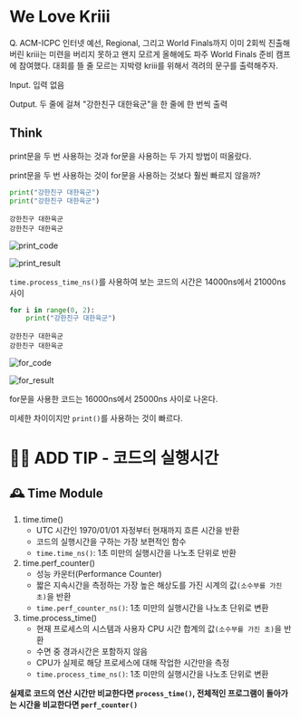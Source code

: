 # We Love Kriii

Q. ACM-ICPC 인터넷 예선, Regional, 그리고 World Finals까지 이미 2회씩 진출해버린 kriii는 미련을 버리지 못하고 왠지 모르게 올해에도 파주 World Finals 준비 캠프에 참여했다. 대회를 뜰 줄 모르는 지박령 kriii를 위해서 격려의 문구를 출력해주자.

Input. 입력 없음

Output. 두 줄에 걸쳐 "강한친구 대한육군"을 한 줄에 한 번씩 출력

## Think

print문을 두 번 사용하는 것과 for문을 사용하는 두 가지 방법이 떠올랐다.

print문을 두 번 사용하는 것이 for문을 사용하는 것보다 훨씬 빠르지 않을까?


```python
print("강한친구 대한육군")
print("강한친구 대한육군")
```

    강한친구 대한육군
    강한친구 대한육군


![print_code](/Users/f1r3_r41n/Desktop/Algorithm/Python/Photo/wlk_print_code.png)

![print_result](/Users/f1r3_r41n/Desktop/Algorithm/Python/Photo/wlk_print_result.png)

`time.process_time_ns()`를 사용하여 보는 코드의 시간은 14000ns에서 21000ns 사이


```python
for i in range(0, 2):
    print("강한친구 대한육군")
```

    강한친구 대한육군
    강한친구 대한육군


![for_code](/Users/f1r3_r41n/Desktop/Algorithm/Python/Photo/wlk_for_code.png)

![for_result](/Users/f1r3_r41n/Desktop/Algorithm/Python/Photo/wlk_for_result.png)

for문을 사용한 코드는 16000ns에서 25000ns 사이로 나온다.

미세한 차이이지만 `print()`를 사용하는 것이 빠르다.

# 👂🏻 ADD TIP - 코드의 실행시간

## 🕰 Time Module

1. time.time()
   - UTC 시간인 1970/01/01 자정부터 현재까지 흐른 시간을 반환
   - 코드의 실행시간을 구하는 가장 보편적인 함수
   - `time.time_ns()`: 1초 미만의 실행시간을 나노초 단위로 반환
2. time.perf_counter()
   - 성능 카운터(Performance Counter)
   - 짧은 지속시간을 측정하는 가장 높은 해상도를 가진 시계의 값`(소수부를 가진 초)`을 반환
   - `time.perf_counter_ns()`: 1초 미만의 실행시간을 나노초 단위로 변환
3. time.process_time()
   - 현재 프로세스의 시스템과 사용자 CPU 시간 합계의 값`(소수부를 가진 초)`을 반환
   - 수면 중 경과시간은 포함하지 않음
   - CPU가 실제로 해당 프로세스에 대해 작업한 시간만을 측정
   - `time.process_time_ns()`: 1초 미만의 실행시간을 나노초 단위로 변환

**실제로 코드의 연산 시간만 비교한다면 `process_time()`, 전체적인 프로그램이 돌아가는 시간을 비교한다면 `perf_counter()`**


